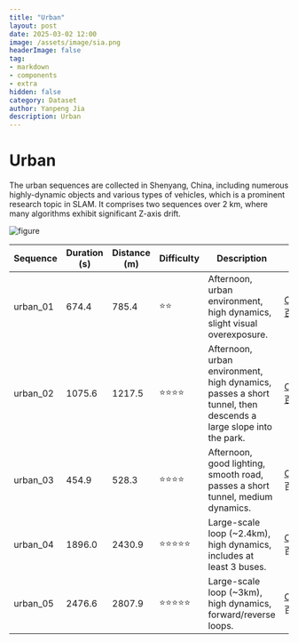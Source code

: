 ```yaml
---
title: "Urban"
layout: post
date: 2025-03-02 12:00
image: /assets/image/sia.png
headerImage: false
tag:
- markdown
- components
- extra
hidden: false
category: Dataset
author: Yanpeng Jia
description: Urban
---
```


# Urban

The urban sequences are collected in Shenyang, China, including numerous highly-dynamic objects and various types of vehicles, which is a prominent research topic in SLAM. It comprises two sequences over 2 km, where many algorithms exhibit significant Z-axis drift.

![figure](../../assets/image/urban.png)

| Sequence   | Duration (s) | Distance (m) | Difficulty | Description | Bag | Ground Truth |
|------------|-------------|-------------|------------|-------------|-------------|-------------|
|  urban_01  | 674.4       | 785.4       | ⭐⭐        | Afternoon, urban environment, high dynamics, slight visual overexposure. | [OneDrive](https://1drv.ms/u/c/c1806c2e19f2193f/ESLrUChCidZDugOkahwp1HIB8vdJgO8RADwOs3ptodXKXA?e=2bbJMW) [百度网盘](https://pan.baidu.com/s/1u3pKitneOUUlodqv6zk7pA?pwd=ycbv) | [OneDrive](https://1drv.ms/t/c/c1806c2e19f2193f/Ee2V_VZoyvhImjFwLdNvqc4BbWolxhGjlfmbtBHTs-C9pA?e=RPisxr) [百度网盘](https://pan.baidu.com/s/1X3ckCbyiFxVaiIlcygL5Qw?pwd=wuww) |
|  urban_02  | 1075.6      | 1217.5      | ⭐⭐⭐⭐      | Afternoon, urban environment, high dynamics, passes a short tunnel, then descends a large slope into the park. | [OneDrive](https://1drv.ms/u/c/c1806c2e19f2193f/EQ0Ao78pqh5Kulmp1R5dSFUBwts0cSU0YtGALXlXYz3yvQ?e=5lUhTo) [百度网盘](https://pan.baidu.com/s/1P2BFyqS9K4RuWKE6MeIrtw?pwd=9f7c) | [OneDrive](https://1drv.ms/t/c/c1806c2e19f2193f/EQxWXhkKfIVDjJGWG2a1-m0BekyLGKbTTnMGmUjf5iI6eA?e=RtHZ3M) [百度网盘](https://pan.baidu.com/s/1A_5UUkPl4TPb8NTTgI-hzg?pwd=3uw1) |
|  urban_03  | 454.9       | 528.3       | ⭐⭐⭐⭐      | Afternoon, good lighting, smooth road, passes a short tunnel, medium dynamics. | [OneDrive](https://1drv.ms/u/c/c1806c2e19f2193f/EcZUIMovWW9EvUgq8Mfn34EBrYlxjK22K6G0VslYcAqaxQ?e=rAeeSy) 百度网盘 | [OneDrive](https://1drv.ms/t/c/c1806c2e19f2193f/Eaa0fZBYe2xMveZQl7BeymwBGxOYtAURG-EJgWOzt297kQ?e=P2Ik9e) 百度网盘 |
|  urban_04  | 1896.0      | 2430.9      | ⭐⭐⭐⭐⭐     | Large-scale loop (~2.4km), high dynamics, includes at least 3 buses. | [OneDrive](https://1drv.ms/u/c/c1806c2e19f2193f/ERUfJ-LJIUJIhTdQpl29mwYB7PKy2L_upQjtXiokMeMHxQ?e=WXdSAJ) 百度网盘 | [OneDrive](https://1drv.ms/t/c/c1806c2e19f2193f/EWRan6q8xLpNi5OYhmtyA0oBTmlKdz0boOJQvbu9W_-qbA?e=xyJyTc) 百度网盘 |
|  urban_05  | 2476.6      | 2807.9      | ⭐⭐⭐⭐⭐     | Large-scale loop (~3km), high dynamics, forward/reverse loops. | [OneDrive](https://1drv.ms/u/c/c1806c2e19f2193f/EdkhpkSYSWJPkyKXc9ZkAFoBOkUxb9oelC0qLfvgIn6PgA?e=sMhoFa) 百度网盘 | [OneDrive](https://1drv.ms/t/c/c1806c2e19f2193f/EYjP-Vdi8NRLs1_hwhZjyGcBQ7x3xYD1pXZLXRyutFtfew?e=EfH6vA) 百度网盘 |





